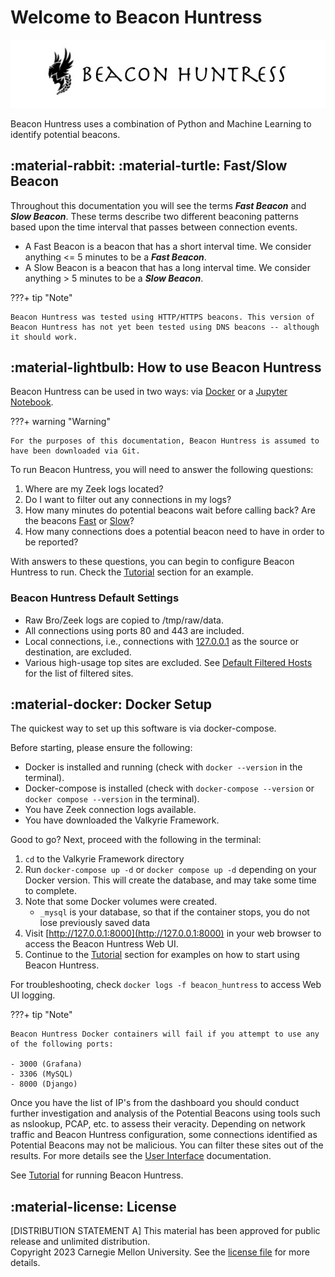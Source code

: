 # Welcome to Beacon Huntress

![Beacon Huntress](../assets/img/beacon_huntress.png)

Beacon Huntress uses a combination of Python and Machine Learning to identify potential beacons.

## :material-rabbit: :material-turtle: <a name="fs_beacons"></a>**Fast/Slow Beacon**

Throughout this documentation you will see the terms <i>**Fast Beacon**</i> and <i>**Slow Beacon**</i>. These terms describe two different beaconing patterns based upon the time interval that passes between connection events.

- A Fast Beacon is a beacon that has a short interval time. We consider anything <= 5 minutes to be a <i>**Fast Beacon**</i>.
- A Slow Beacon is a beacon that has a long interval time. We consider anything > 5 minutes to be a <i>**Slow Beacon**</i>.

???+ tip "Note"

    Beacon Huntress was tested using HTTP/HTTPS beacons. This version of Beacon Huntress has not yet been tested using DNS beacons -- although it should work.

## :material-lightbulb: <a name="howtouse"></a>**How to use Beacon Huntress**

Beacon Huntress can be used in two ways: via [Docker](#docker) or a [Jupyter Notebook](jupyter#a-idjupyterajupyter-notebook).<br>

???+ warning "Warning"

    For the purposes of this documentation, Beacon Huntress is assumed to have been downloaded via Git.

To run Beacon Huntress, you will need to answer the following questions:<br>

1. Where are my Zeek logs located?
2. Do I want to filter out any connections in my logs?
3. How many minutes do potential beacons wait before calling back? Are the beacons [Fast](#fs_beacons) or [Slow](#fs_beacons)?
4. How many connections does a potential beacon need to have in order to be reported?

With answers to these questions, you can begin to configure Beacon Huntress to run. Check the [Tutorial](tutorial) section for an example.

### **Beacon Huntress Default Settings**

- Raw Bro/Zeek logs are copied to /tmp/raw/data.
- All connections using ports 80 and 443 are included.
- Local connections, i.e., connections with [127.0.0.1](http://127.0.0.1) as the source or destination, are excluded.
- Various high-usage top sites are excluded. See [Default Filtered Hosts](defaultfilteredhosts) for the list of filtered sites.

## :material-docker: <a name="docker"></a>**Docker Setup**

The quickest way to set up this software is via docker-compose.

Before starting, please ensure the following:

- Docker is installed and running (check with `docker --version` in the terminal).
- Docker-compose is installed (check with `docker-compose --version` or `docker compose --version` in the terminal).
- You have Zeek connection logs available.
- You have downloaded the Valkyrie Framework.

Good to go? Next, proceed with the following in the terminal:

1. `cd` to the Valkyrie Framework directory
2. Run `docker-compose up -d` or `docker compose up -d` depending on your Docker version. This will create the database, and may take some time to complete.
3. Note that some Docker volumes were created.
   - `_mysql` is your database, so that if the container stops, you do not lose previously saved data
4. Visit [http://127.0.0.1:8000](http://127.0.0.1:8000) in your web browser to access the Beacon Huntress Web UI.
5. Continue to the [Tutorial](tutorial) section for examples on how to start using Beacon Huntress.

For troubleshooting, check `docker logs -f beacon_huntress` to access Web UI logging.

???+ tip "Note"

    Beacon Huntress Docker containers will fail if you attempt to use any of the following ports:

    - 3000 (Grafana)
    - 3306 (MySQL)
    - 8000 (Django)

Once you have the list of IP's from the dashboard you should conduct further investigation and analysis of the Potential Beacons using tools such as nslookup, PCAP, etc. to assess their veracity. Depending on network traffic and Beacon Huntress configuration, some connections identified as Potential Beacons may not be malicious. You can filter these sites out of the results. For more details see the [User Interface](interface) documentation.

See [Tutorial](tutorial) for running Beacon Huntress.

## :material-license: License

[DISTRIBUTION STATEMENT A] This material has been approved for public release and unlimited distribution.  
Copyright 2023 Carnegie Mellon University. See the [license file](https://github.com/cmu-sei/valkyrie_framework/blob/master/license.txt) for more details.
